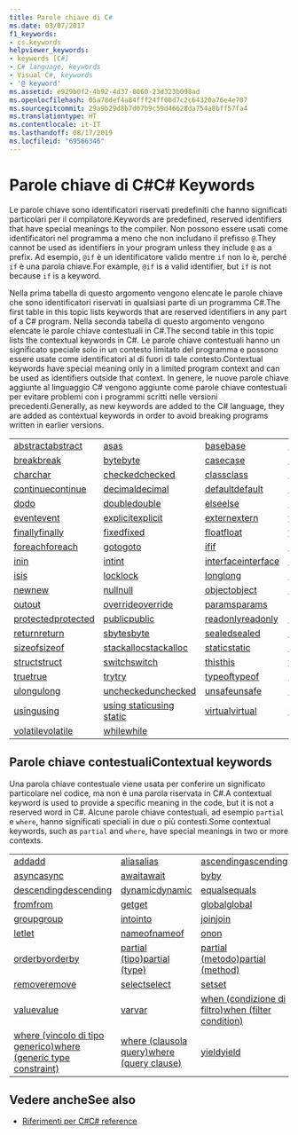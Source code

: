 ```yaml
---
title: Parole chiave di C#
ms.date: 03/07/2017
f1_keywords:
- cs.keywords
helpviewer_keywords:
- keywords [C#]
- C# language, keywords
- Visual C#, keywords
- '@ keyword'
ms.assetid: e929b0f2-4b92-4d37-8060-23d323b098ad
ms.openlocfilehash: 05a78def4a84fff24ff00d7c2c64320a76e4e707
ms.sourcegitcommit: 29a9b29d8b7d07b9c59d46628da754a8bff57fa4
ms.translationtype: HT
ms.contentlocale: it-IT
ms.lasthandoff: 08/17/2019
ms.locfileid: "69566346"
---
```

# <a name="c-keywords"></a><span data-ttu-id="044a4-102">Parole chiave di C#</span><span class="sxs-lookup"><span data-stu-id="044a4-102">C# Keywords</span></span>

<span data-ttu-id="044a4-103">Le parole chiave sono identificatori riservati predefiniti che hanno significati particolari per il compilatore.</span><span class="sxs-lookup"><span data-stu-id="044a4-103">Keywords are predefined, reserved identifiers that have special meanings to the compiler.</span></span> <span data-ttu-id="044a4-104">Non possono essere usati come identificatori nel programma a meno che non includano il prefisso `@`.</span><span class="sxs-lookup"><span data-stu-id="044a4-104">They cannot be used as identifiers in your program unless they include `@` as a prefix.</span></span> <span data-ttu-id="044a4-105">Ad esempio, `@if` è un identificatore valido mentre `if` non lo è, perché `if` è una parola chiave.</span><span class="sxs-lookup"><span data-stu-id="044a4-105">For example, `@if` is a valid identifier, but `if` is not because `if` is a keyword.</span></span>  
  
 <span data-ttu-id="044a4-106">Nella prima tabella di questo argomento vengono elencate le parole chiave che sono identificatori riservati in qualsiasi parte di un programma C#.</span><span class="sxs-lookup"><span data-stu-id="044a4-106">The first table in this topic lists keywords that are reserved identifiers in any part of a C# program.</span></span> <span data-ttu-id="044a4-107">Nella seconda tabella di questo argomento vengono elencate le parole chiave contestuali in C#.</span><span class="sxs-lookup"><span data-stu-id="044a4-107">The second table in this topic lists the contextual keywords in C#.</span></span> <span data-ttu-id="044a4-108">Le parole chiave contestuali hanno un significato speciale solo in un contesto limitato del programma e possono essere usate come identificatori al di fuori di tale contesto.</span><span class="sxs-lookup"><span data-stu-id="044a4-108">Contextual keywords have special meaning only in a limited program context and can be used as identifiers outside that context.</span></span> <span data-ttu-id="044a4-109">In genere, le nuove parole chiave aggiunte al linguaggio C# vengono aggiunte come parole chiave contestuali per evitare problemi con i programmi scritti nelle versioni precedenti.</span><span class="sxs-lookup"><span data-stu-id="044a4-109">Generally, as new keywords are added to the C# language, they are added as contextual keywords in order to avoid breaking programs written in earlier versions.</span></span>  
  
|||||  
|---|---|---|---|  
|[<span data-ttu-id="044a4-110">abstract</span><span class="sxs-lookup"><span data-stu-id="044a4-110">abstract</span></span>](abstract.md)|[<span data-ttu-id="044a4-111">as</span><span class="sxs-lookup"><span data-stu-id="044a4-111">as</span></span>](../operators/type-testing-and-cast.md#as-operator)|[<span data-ttu-id="044a4-112">base</span><span class="sxs-lookup"><span data-stu-id="044a4-112">base</span></span>](base.md)|[<span data-ttu-id="044a4-113">bool</span><span class="sxs-lookup"><span data-stu-id="044a4-113">bool</span></span>](bool.md)|  
|[<span data-ttu-id="044a4-114">break</span><span class="sxs-lookup"><span data-stu-id="044a4-114">break</span></span>](break.md)|[<span data-ttu-id="044a4-115">byte</span><span class="sxs-lookup"><span data-stu-id="044a4-115">byte</span></span>](../builtin-types/integral-numeric-types.md)|[<span data-ttu-id="044a4-116">case</span><span class="sxs-lookup"><span data-stu-id="044a4-116">case</span></span>](switch.md)|[<span data-ttu-id="044a4-117">catch</span><span class="sxs-lookup"><span data-stu-id="044a4-117">catch</span></span>](try-catch.md)|  
|[<span data-ttu-id="044a4-118">char</span><span class="sxs-lookup"><span data-stu-id="044a4-118">char</span></span>](char.md)|[<span data-ttu-id="044a4-119">checked</span><span class="sxs-lookup"><span data-stu-id="044a4-119">checked</span></span>](checked.md)|[<span data-ttu-id="044a4-120">class</span><span class="sxs-lookup"><span data-stu-id="044a4-120">class</span></span>](class.md)|[<span data-ttu-id="044a4-121">const</span><span class="sxs-lookup"><span data-stu-id="044a4-121">const</span></span>](const.md)|  
|[<span data-ttu-id="044a4-122">continue</span><span class="sxs-lookup"><span data-stu-id="044a4-122">continue</span></span>](continue.md)|[<span data-ttu-id="044a4-123">decimal</span><span class="sxs-lookup"><span data-stu-id="044a4-123">decimal</span></span>](../builtin-types/floating-point-numeric-types.md)|[<span data-ttu-id="044a4-124">default</span><span class="sxs-lookup"><span data-stu-id="044a4-124">default</span></span>](default.md)|[<span data-ttu-id="044a4-125">delegate</span><span class="sxs-lookup"><span data-stu-id="044a4-125">delegate</span></span>](delegate.md)|  
|[<span data-ttu-id="044a4-126">do</span><span class="sxs-lookup"><span data-stu-id="044a4-126">do</span></span>](do.md)|[<span data-ttu-id="044a4-127">double</span><span class="sxs-lookup"><span data-stu-id="044a4-127">double</span></span>](../builtin-types/floating-point-numeric-types.md)|[<span data-ttu-id="044a4-128">else</span><span class="sxs-lookup"><span data-stu-id="044a4-128">else</span></span>](if-else.md)|[<span data-ttu-id="044a4-129">enum</span><span class="sxs-lookup"><span data-stu-id="044a4-129">enum</span></span>](enum.md)|  
|[<span data-ttu-id="044a4-130">event</span><span class="sxs-lookup"><span data-stu-id="044a4-130">event</span></span>](event.md)|[<span data-ttu-id="044a4-131">explicit</span><span class="sxs-lookup"><span data-stu-id="044a4-131">explicit</span></span>](../operators/user-defined-conversion-operators.md)|[<span data-ttu-id="044a4-132">extern</span><span class="sxs-lookup"><span data-stu-id="044a4-132">extern</span></span>](extern.md)|[<span data-ttu-id="044a4-133">false</span><span class="sxs-lookup"><span data-stu-id="044a4-133">false</span></span>](false-literal.md)|  
|[<span data-ttu-id="044a4-134">finally</span><span class="sxs-lookup"><span data-stu-id="044a4-134">finally</span></span>](try-finally.md)|[<span data-ttu-id="044a4-135">fixed</span><span class="sxs-lookup"><span data-stu-id="044a4-135">fixed</span></span>](fixed-statement.md)|[<span data-ttu-id="044a4-136">float</span><span class="sxs-lookup"><span data-stu-id="044a4-136">float</span></span>](../builtin-types/floating-point-numeric-types.md)|[<span data-ttu-id="044a4-137">for</span><span class="sxs-lookup"><span data-stu-id="044a4-137">for</span></span>](for.md)|  
|[<span data-ttu-id="044a4-138">foreach</span><span class="sxs-lookup"><span data-stu-id="044a4-138">foreach</span></span>](foreach-in.md)|[<span data-ttu-id="044a4-139">goto</span><span class="sxs-lookup"><span data-stu-id="044a4-139">goto</span></span>](goto.md)|[<span data-ttu-id="044a4-140">if</span><span class="sxs-lookup"><span data-stu-id="044a4-140">if</span></span>](if-else.md)|[<span data-ttu-id="044a4-141">implicit</span><span class="sxs-lookup"><span data-stu-id="044a4-141">implicit</span></span>](../operators/user-defined-conversion-operators.md)|  
|[<span data-ttu-id="044a4-142">in</span><span class="sxs-lookup"><span data-stu-id="044a4-142">in</span></span>](in.md)|[<span data-ttu-id="044a4-143">int</span><span class="sxs-lookup"><span data-stu-id="044a4-143">int</span></span>](../builtin-types/integral-numeric-types.md)|[<span data-ttu-id="044a4-144">interface</span><span class="sxs-lookup"><span data-stu-id="044a4-144">interface</span></span>](interface.md)|[<span data-ttu-id="044a4-145">internal</span><span class="sxs-lookup"><span data-stu-id="044a4-145">internal</span></span>](internal.md)|
|[<span data-ttu-id="044a4-146">is</span><span class="sxs-lookup"><span data-stu-id="044a4-146">is</span></span>](is.md)|[<span data-ttu-id="044a4-147">lock</span><span class="sxs-lookup"><span data-stu-id="044a4-147">lock</span></span>](lock-statement.md)|[<span data-ttu-id="044a4-148">long</span><span class="sxs-lookup"><span data-stu-id="044a4-148">long</span></span>](../builtin-types/integral-numeric-types.md)|[<span data-ttu-id="044a4-149">namespace</span><span class="sxs-lookup"><span data-stu-id="044a4-149">namespace</span></span>](namespace.md)|
|[<span data-ttu-id="044a4-150">new</span><span class="sxs-lookup"><span data-stu-id="044a4-150">new</span></span>](../operators/new-operator.md)|[<span data-ttu-id="044a4-151">null</span><span class="sxs-lookup"><span data-stu-id="044a4-151">null</span></span>](null.md)|[<span data-ttu-id="044a4-152">object</span><span class="sxs-lookup"><span data-stu-id="044a4-152">object</span></span>](object.md)|[<span data-ttu-id="044a4-153">operator</span><span class="sxs-lookup"><span data-stu-id="044a4-153">operator</span></span>](../operators/operator-overloading.md)|
|[<span data-ttu-id="044a4-154">out</span><span class="sxs-lookup"><span data-stu-id="044a4-154">out</span></span>](out.md)|[<span data-ttu-id="044a4-155">override</span><span class="sxs-lookup"><span data-stu-id="044a4-155">override</span></span>](override.md)|[<span data-ttu-id="044a4-156">params</span><span class="sxs-lookup"><span data-stu-id="044a4-156">params</span></span>](params.md)|[<span data-ttu-id="044a4-157">private</span><span class="sxs-lookup"><span data-stu-id="044a4-157">private</span></span>](private.md)|
|[<span data-ttu-id="044a4-158">protected</span><span class="sxs-lookup"><span data-stu-id="044a4-158">protected</span></span>](protected.md)|[<span data-ttu-id="044a4-159">public</span><span class="sxs-lookup"><span data-stu-id="044a4-159">public</span></span>](public.md)|[<span data-ttu-id="044a4-160">readonly</span><span class="sxs-lookup"><span data-stu-id="044a4-160">readonly</span></span>](readonly.md)|[<span data-ttu-id="044a4-161">ref</span><span class="sxs-lookup"><span data-stu-id="044a4-161">ref</span></span>](ref.md)|
|[<span data-ttu-id="044a4-162">return</span><span class="sxs-lookup"><span data-stu-id="044a4-162">return</span></span>](return.md)|[<span data-ttu-id="044a4-163">sbyte</span><span class="sxs-lookup"><span data-stu-id="044a4-163">sbyte</span></span>](../builtin-types/integral-numeric-types.md)|[<span data-ttu-id="044a4-164">sealed</span><span class="sxs-lookup"><span data-stu-id="044a4-164">sealed</span></span>](sealed.md)|[<span data-ttu-id="044a4-165">short</span><span class="sxs-lookup"><span data-stu-id="044a4-165">short</span></span>](../builtin-types/integral-numeric-types.md)||
[<span data-ttu-id="044a4-166">sizeof</span><span class="sxs-lookup"><span data-stu-id="044a4-166">sizeof</span></span>](../operators/sizeof.md)|[<span data-ttu-id="044a4-167">stackalloc</span><span class="sxs-lookup"><span data-stu-id="044a4-167">stackalloc</span></span>](../operators/stackalloc.md)|[<span data-ttu-id="044a4-168">static</span><span class="sxs-lookup"><span data-stu-id="044a4-168">static</span></span>](static.md)|[<span data-ttu-id="044a4-169">string</span><span class="sxs-lookup"><span data-stu-id="044a4-169">string</span></span>](string.md)|
|[<span data-ttu-id="044a4-170">struct</span><span class="sxs-lookup"><span data-stu-id="044a4-170">struct</span></span>](struct.md)|[<span data-ttu-id="044a4-171">switch</span><span class="sxs-lookup"><span data-stu-id="044a4-171">switch</span></span>](switch.md)|[<span data-ttu-id="044a4-172">this</span><span class="sxs-lookup"><span data-stu-id="044a4-172">this</span></span>](this.md)|[<span data-ttu-id="044a4-173">throw</span><span class="sxs-lookup"><span data-stu-id="044a4-173">throw</span></span>](throw.md)|
|[<span data-ttu-id="044a4-174">true</span><span class="sxs-lookup"><span data-stu-id="044a4-174">true</span></span>](true-literal.md)|[<span data-ttu-id="044a4-175">try</span><span class="sxs-lookup"><span data-stu-id="044a4-175">try</span></span>](try-catch.md)|[<span data-ttu-id="044a4-176">typeof</span><span class="sxs-lookup"><span data-stu-id="044a4-176">typeof</span></span>](../operators/type-testing-and-cast.md#typeof-operator)|[<span data-ttu-id="044a4-177">uint</span><span class="sxs-lookup"><span data-stu-id="044a4-177">uint</span></span>](../builtin-types/integral-numeric-types.md)|
|[<span data-ttu-id="044a4-178">ulong</span><span class="sxs-lookup"><span data-stu-id="044a4-178">ulong</span></span>](../builtin-types/integral-numeric-types.md)|[<span data-ttu-id="044a4-179">unchecked</span><span class="sxs-lookup"><span data-stu-id="044a4-179">unchecked</span></span>](unchecked.md)|[<span data-ttu-id="044a4-180">unsafe</span><span class="sxs-lookup"><span data-stu-id="044a4-180">unsafe</span></span>](unsafe.md)|[<span data-ttu-id="044a4-181">ushort</span><span class="sxs-lookup"><span data-stu-id="044a4-181">ushort</span></span>](../builtin-types/integral-numeric-types.md)|
|[<span data-ttu-id="044a4-182">using</span><span class="sxs-lookup"><span data-stu-id="044a4-182">using</span></span>](using.md)|[<span data-ttu-id="044a4-183">using static</span><span class="sxs-lookup"><span data-stu-id="044a4-183">using static</span></span>](using-static.md)|[<span data-ttu-id="044a4-184">virtual</span><span class="sxs-lookup"><span data-stu-id="044a4-184">virtual</span></span>](virtual.md)|[<span data-ttu-id="044a4-185">void</span><span class="sxs-lookup"><span data-stu-id="044a4-185">void</span></span>](void.md)|
|[<span data-ttu-id="044a4-186">volatile</span><span class="sxs-lookup"><span data-stu-id="044a4-186">volatile</span></span>](volatile.md)|[<span data-ttu-id="044a4-187">while</span><span class="sxs-lookup"><span data-stu-id="044a4-187">while</span></span>](while.md)|

## <a name="contextual-keywords"></a><span data-ttu-id="044a4-188">Parole chiave contestuali</span><span class="sxs-lookup"><span data-stu-id="044a4-188">Contextual keywords</span></span>

 <span data-ttu-id="044a4-189">Una parola chiave contestuale viene usata per conferire un significato particolare nel codice, ma non è una parola riservata in C#.</span><span class="sxs-lookup"><span data-stu-id="044a4-189">A contextual keyword is used to provide a specific meaning in the code, but it is not a reserved word in C#.</span></span> <span data-ttu-id="044a4-190">Alcune parole chiave contestuali, ad esempio `partial` e `where`, hanno significati speciali in due o più contesti.</span><span class="sxs-lookup"><span data-stu-id="044a4-190">Some contextual keywords, such as `partial` and `where`, have special meanings in two or more contexts.</span></span>  
  
||||  
|---|---|---|  
|[<span data-ttu-id="044a4-191">add</span><span class="sxs-lookup"><span data-stu-id="044a4-191">add</span></span>](add.md)|[<span data-ttu-id="044a4-192">alias</span><span class="sxs-lookup"><span data-stu-id="044a4-192">alias</span></span>](extern-alias.md)|[<span data-ttu-id="044a4-193">ascending</span><span class="sxs-lookup"><span data-stu-id="044a4-193">ascending</span></span>](ascending.md)|
|[<span data-ttu-id="044a4-194">async</span><span class="sxs-lookup"><span data-stu-id="044a4-194">async</span></span>](async.md)|[<span data-ttu-id="044a4-195">await</span><span class="sxs-lookup"><span data-stu-id="044a4-195">await</span></span>](await.md)|[<span data-ttu-id="044a4-196">by</span><span class="sxs-lookup"><span data-stu-id="044a4-196">by</span></span>](by.md)|
|[<span data-ttu-id="044a4-197">descending</span><span class="sxs-lookup"><span data-stu-id="044a4-197">descending</span></span>](descending.md)|[<span data-ttu-id="044a4-198">dynamic</span><span class="sxs-lookup"><span data-stu-id="044a4-198">dynamic</span></span>](dynamic.md)|[<span data-ttu-id="044a4-199">equals</span><span class="sxs-lookup"><span data-stu-id="044a4-199">equals</span></span>](equals.md)|
|[<span data-ttu-id="044a4-200">from</span><span class="sxs-lookup"><span data-stu-id="044a4-200">from</span></span>](from-clause.md)|[<span data-ttu-id="044a4-201">get</span><span class="sxs-lookup"><span data-stu-id="044a4-201">get</span></span>](get.md)|[<span data-ttu-id="044a4-202">global</span><span class="sxs-lookup"><span data-stu-id="044a4-202">global</span></span>](../operators/namespace-alias-qualifier.md)|
|[<span data-ttu-id="044a4-203">group</span><span class="sxs-lookup"><span data-stu-id="044a4-203">group</span></span>](group-clause.md)|[<span data-ttu-id="044a4-204">into</span><span class="sxs-lookup"><span data-stu-id="044a4-204">into</span></span>](into.md)|[<span data-ttu-id="044a4-205">join</span><span class="sxs-lookup"><span data-stu-id="044a4-205">join</span></span>](join-clause.md)|
|[<span data-ttu-id="044a4-206">let</span><span class="sxs-lookup"><span data-stu-id="044a4-206">let</span></span>](let-clause.md)|[<span data-ttu-id="044a4-207">nameof</span><span class="sxs-lookup"><span data-stu-id="044a4-207">nameof</span></span>](../operators/nameof.md)|[<span data-ttu-id="044a4-208">on</span><span class="sxs-lookup"><span data-stu-id="044a4-208">on</span></span>](on.md)|
|[<span data-ttu-id="044a4-209">orderby</span><span class="sxs-lookup"><span data-stu-id="044a4-209">orderby</span></span>](orderby-clause.md)|[<span data-ttu-id="044a4-210">partial (tipo)</span><span class="sxs-lookup"><span data-stu-id="044a4-210">partial (type)</span></span>](partial-type.md)|[<span data-ttu-id="044a4-211">partial (metodo)</span><span class="sxs-lookup"><span data-stu-id="044a4-211">partial (method)</span></span>](partial-method.md)|
|[<span data-ttu-id="044a4-212">remove</span><span class="sxs-lookup"><span data-stu-id="044a4-212">remove</span></span>](remove.md)|[<span data-ttu-id="044a4-213">select</span><span class="sxs-lookup"><span data-stu-id="044a4-213">select</span></span>](select-clause.md)|[<span data-ttu-id="044a4-214">set</span><span class="sxs-lookup"><span data-stu-id="044a4-214">set</span></span>](set.md)|
|[<span data-ttu-id="044a4-215">value</span><span class="sxs-lookup"><span data-stu-id="044a4-215">value</span></span>](value.md)|[<span data-ttu-id="044a4-216">var</span><span class="sxs-lookup"><span data-stu-id="044a4-216">var</span></span>](var.md)|[<span data-ttu-id="044a4-217">when (condizione di filtro)</span><span class="sxs-lookup"><span data-stu-id="044a4-217">when (filter condition)</span></span>](when.md)|
|[<span data-ttu-id="044a4-218">where (vincolo di tipo generico)</span><span class="sxs-lookup"><span data-stu-id="044a4-218">where (generic type constraint)</span></span>](where-generic-type-constraint.md)|[<span data-ttu-id="044a4-219">where (clausola query)</span><span class="sxs-lookup"><span data-stu-id="044a4-219">where (query clause)</span></span>](where-clause.md)|[<span data-ttu-id="044a4-220">yield</span><span class="sxs-lookup"><span data-stu-id="044a4-220">yield</span></span>](yield.md)|
  
## <a name="see-also"></a><span data-ttu-id="044a4-221">Vedere anche</span><span class="sxs-lookup"><span data-stu-id="044a4-221">See also</span></span>

- [<span data-ttu-id="044a4-222">Riferimenti per C#</span><span class="sxs-lookup"><span data-stu-id="044a4-222">C# reference</span></span>](../index.md)
